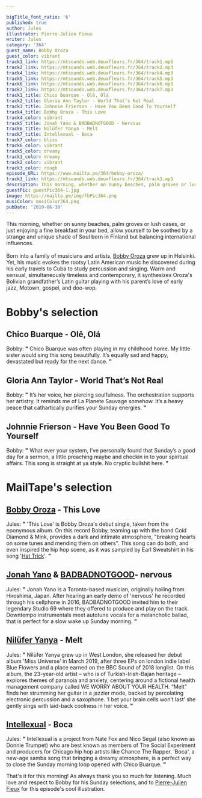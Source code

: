 ```yaml
---

bigTitle_font_ratio: '6'
published: true
author: Jules
illustrator: Pierre-Julien Fieux
writer: Jules
category: '364'
guest_name: Bobby Oroza
guest_color: vibrant
track1_link: https://mtsounds.web.deuxfleurs.fr/364/track1.mp3
track2_link: https://mtsounds.web.deuxfleurs.fr/364/track2.mp3
track4_link: https://mtsounds.web.deuxfleurs.fr/364/track4.mp3
track5_link: https://mtsounds.web.deuxfleurs.fr/364/track5.mp3
track6_link: https://mtsounds.web.deuxfleurs.fr/364/track6.mp3
track7_link: https://mtsounds.web.deuxfleurs.fr/364/track7.mp3
track1_title: Chico Buarque - Olê, Olá
track2_title: Gloria Ann Taylor - World That’s Not Real
track3_title: Johnnie Frierson - Have You Been Good To Yourself
track4_title: Bobby Oroza - This Love
track4_color: vibrant
track5_title: Jonah Yano & BADBADNOTGOOD - Nervous
track6_title: Nilüfer Yanya - Melt
track7_title: Intellexual - Boca
track7_color: bliss
track6_color: vibrant
track5_color: dreamy
track1_color: dreamy
track2_color: vibrant
track3_color: rough
episode_URL: https://www.mailta.pe/364/bobby-oroza/
track3_link: https://mtsounds.web.deuxfleurs.fr/364/track3.mp3
description: This morning, whether on sunny beaches, palm groves or lush oases, or just enjoying a fine breakfast in your bed, allow yourself to be soothed by a strange and unique shade of Soul born in Finland but balancing international influences, with Bobby Oroza.
guestPic: guestPic364-1.jpg
image: https://mailta.pe/img/fbPic364.png
musiColor: musiColor364.png
pubDate: '2019-06-30'
---
```

 This morning, whether on sunny beaches, palm groves or lush oases, or just enjoying a fine breakfast in your bed, allow yourself to be soothed by a strange and unique shade of Soul born in Finland but balancing international influences.
<br><br>
Born into a family of musicians and artists, [Bobby Oroza](https://bobbyoroza.bandcamp.com/) grew up in Helsinki. Yet, his music evokes the rootsy Latin American music he discovered during his early travels to Cuba to study percussion and singing. Warm and sensual, simultaneously timeless and contemporary, it synthesizes Oroza's Bolivian grandfather’s Latin guitar playing with his parent’s love of early jazz, Motown, gospel, and doo-wop.






# Bobby's selection



## Chico Buarque - Olê, Olá
Bobby: **"** Chico Buarque was often playing in my childhood home. My little sister would sing this song beautifully. It’s equally sad and happy, devastated but ready for the next dance. **"** 

## Gloria Ann Taylor - World That’s Not Real
Bobby: **"** It’s her voice, her piercing soulfulness. The orchestration supports her artistry. It reminds me of La Planete Sauvage somehow. It’s a heavy peace that cathartically purifies your Sunday energies. **"** 

## Johnnie Frierson - Have You Been Good To Yourself
Bobby: **"** What ever your system, I’ve personally found that Sunday’s a good day for a sermon, a little preaching maybe and checkin in to your spiritual affairs. This song is straight at ya style. No cryptic bullshit here. **"** 


# MailTape's selection

## [Bobby Oroza](https://bobbyoroza.bandcamp.com/) - This Love
Jules: **"** 'This Love' is Bobby Oroza's debut single, taken from the eponymous album. On this record Bobby, teaming up with the band Cold Diamond & Mink, provides a dark and intimate atmosphere, "breaking hearts on some tunes and mending them on others". This song can do both, and even inspired the hip hop scene, as it was sampled by Earl Sweatshirt in his song '[Hat Trick](https://www.youtube.com/watch?v=I_bqOK56lu8)'.   **"** 

## [Jonah Yano](https://soundcloud.com/jonahyano) & [BADBADNOTGOOD](https://badbadnotgoodil.bandcamp.com/)- nervous
Jules: **"** Jonah Yano is a Toronto-based musician, originally hailing from Hiroshima, Japan. After hearing an early demo of 'nervous' he recorded through his cellphone in 2016, BADBADNOTGOOD invited him to their legendary Studio 69 where they offered to produce and play on the track. Downtempo instrumentals meet autotune vocals for a melancholic ballad, that is perfect for a slow wake up Sunday morning. **"** 

## [Nilüfer Yanya](https://niluferyanya.bandcamp.com/) - Melt
Jules: **"** Nilüfer Yanya grew up in West London, she released her debut album 'Miss Universe' in March 2019, after three EPs on london indie label Blue Flowers and a place earned on the BBC Sound of 2018 longlist. On this album, the 23-year-old artist – who is of Turkish-Irish-Bajan heritage – explores themes of paranoia and anxiety, centering around a fictional health management company called WE WORRY ABOUT YOUR HEALTH. “Melt” finds her strumming her guitar in a jazzier mode, backed by percolating electronic percussion and a saxophone. ‘I bet your brain cells won’t last’ she gently sings with laid-back coolness in her voice. **"** 

## [Intellexual](https://soundcloud.com/intellexual) - Boca
Jules: **"** Intellexual is a project from Nate Fox and Nico Segal (also known as Donnie Trumpet) who are best known as members of The Social Experiment and producers for Chicago hip hop artists like Chance The Rapper. 'Boca', a new-age samba song that bringing a dreamy atmosphere, is a perfect way to close the Sunday morning loop opened with Chico Buarque. **"** 



That's it for this morning! As always thank you so much for listening. Much love and respect to Bobby for his Sunday selections, and to [Pierre-Julien Fieux](https://pierrejulienfieux.com/) for this episode's cool illustration. 
